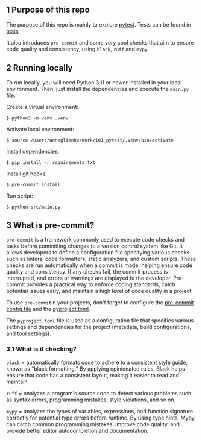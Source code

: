 ## 1 Purpose of this repo
The purpose of this repo is mainly to explore [pytest](https://docs.pytest.org/en/7.3.x/). Tests can be found in [tests](tests). 

It also introduces `pre-commit` and some very cool checks that aim to ensure code quality and consistency, using `black`, `ruff` and `mypy`.

## 2 Running locally
To run locally, you will need Python 3.11 or newer installed in your local environment. Then, just install the dependencies and execute the `main.py` file:

Create a virtual environment:
```
$ python3 -m venv .venv
```

Activate local environment:
```
$ source /Users/anneglienke/Work/101_pytest/.venv/bin/activate
```

Install dependencies:
```
$ pip install -r requirements.txt
```

Install git hooks
```
$ pre-commit install
```

Run script:
```
$ python src/main.py
```

## 3 What is pre-commit?

`pre-commit` is a framework commonly used to execute code checks and tasks before committing changes to a version control system like Git. It allows developers to define a configuration file specifying various checks such as linters, code formatters, static analyzers, and custom scripts. These checks are run automatically when a commit is made, helping ensure code quality and consistency. If any checks fail, the commit process is interrupted, and errors or warnings are displayed to the developer. Pre-commit provides a practical way to enforce coding standards, catch potential issues early, and maintain a high level of code quality in a project.

To use `pre-commit`in your projects, don't forget to configure the [pre-commit config file](.pre-commit-config.yaml) and the [pyproject.toml](pyproject.toml). 

The `pyproject.toml` file is used as a configuration file that specifies various settings and dependencies for the project (metadata, build configurations, and tool settings).

### 3.1 What is it checking?

`black` = automatically formats code to adhere to a consistent style guide, known as "black formatting." By applying opinionated rules, Black helps ensure that code has a consistent layout, making it easier to read and maintain. 

`ruff` = analyzes a program's source code to detect various problems such as syntax errors, programming mistakes, style violations, and so on.

`mypy` = analyzes the types of variables, expressions, and function signature  correctly for potential type errors before runtime. By using type hints, Mypy can catch common programming mistakes, improve code quality, and provide better editor autocompletion and documentation. 

